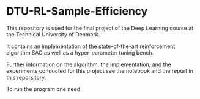 # DTU-RL-Sample-Efficiency
This repository is used for the final project of the Deep Learning course at the Technical University of Denmark.

It contains an implementation of the state-of-the-art reinforcement algorithm SAC as well as a hyper-parameter tuning bench.

Further information on the algorithm, the implementation, and the experiments conducted for this project see the notebook and the report in this reporsitory.

To run the program one need


